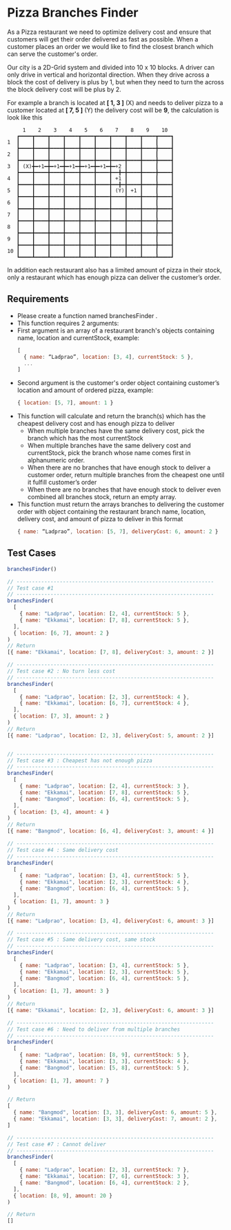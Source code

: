 # Pizza Branches Finder
As a Pizza restaurant we need to optimize delivery cost and ensure that customers will get their order delivered as fast as possible. When a customer places an order we would like to find the closest branch which can serve the customer's order.

Our city is a 2D-Grid system and divided into 10 x 10 blocks. A driver can only drive in vertical and horizontal direction. When they drive across a block the cost of delivery is plus by 1, but when they need to turn the across the block delivery cost will be plus by 2.

For example a branch is located at **[ 1, 3 ]** (X) and needs to deliver pizza to a customer located at **[ 7, 5 ]** (Y) the delivery cost will be **9**, the calculation is look like this

```
     1    2    3    4    5    6    7    8    9    10
   ┏━━━━┳━━━━┳━━━━┳━━━━┳━━━━┳━━━━┳━━━━┳━━━━┳━━━━┳━━━━┓
1  ┃    ┃    ┃    ┃    ┃    ┃    ┃    ┃    ┃    ┃    ┃
   ┣━━━━╋━━━━╋━━━━╋━━━━╋━━━━╋━━━━╋━━━━╋━━━━╋━━━━╋━━━━┫
2  ┃    ┃    ┃    ┃    ┃    ┃    ┃    ┃    ┃    ┃    ┃
   ┣━━━━╋━━━━╋━━━━╋━━━━╋━━━━╋━━━━╋━━━━╋━━━━╋━━━━╋━━━━┫
3  ┃ (X)╋━+1━╋━+1━╋━+1━╋━+1━╋━+1━╋━+2 ┃    ┃    ┃    ┃
   ┣━━━━╋━━━━╋━━━━╋━━━━╋━━━━╋━━━━╋━━╋━╋━━━━╋━━━━╋━━━━┫
4  ┃    ┃    ┃    ┃    ┃    ┃    ┃ +1 ┃    ┃    ┃    ┃
   ┣━━━━╋━━━━╋━━━━╋━━━━╋━━━━╋━━━━╋━━╋━╋━━━━╋━━━━╋━━━━┫
5  ┃    ┃    ┃    ┃    ┃    ┃    ┃ (Y)┃ +1 ┃    ┃    ┃
   ┣━━━━╋━━━━╋━━━━╋━━━━╋━━━━╋━━━━╋━━━━╋━━━━╋━━━━╋━━━━┫
6  ┃    ┃    ┃    ┃    ┃    ┃    ┃    ┃    ┃    ┃    ┃
   ┣━━━━╋━━━━╋━━━━╋━━━━╋━━━━╋━━━━╋━━━━╋━━━━╋━━━━╋━━━━┫
7  ┃    ┃    ┃    ┃    ┃    ┃    ┃    ┃    ┃    ┃    ┃
   ┣━━━━╋━━━━╋━━━━╋━━━━╋━━━━╋━━━━╋━━━━╋━━━━╋━━━━╋━━━━┫
8  ┃    ┃    ┃    ┃    ┃    ┃    ┃    ┃    ┃    ┃    ┃
   ┣━━━━╋━━━━╋━━━━╋━━━━╋━━━━╋━━━━╋━━━━╋━━━━╋━━━━╋━━━━┫
9  ┃    ┃    ┃    ┃    ┃    ┃    ┃    ┃    ┃    ┃    ┃
   ┣━━━━╋━━━━╋━━━━╋━━━━╋━━━━╋━━━━╋━━━━╋━━━━╋━━━━╋━━━━┫
10 ┃    ┃    ┃    ┃    ┃    ┃    ┃    ┃    ┃    ┃    ┃
   ┗━━━━┻━━━━┻━━━━┻━━━━┻━━━━┻━━━━┻━━━━┻━━━━┻━━━━┻━━━━┛
```

In addition each restaurant also has a limited amount of pizza in their stock, only a restaurant which has enough pizza can deliver the customer’s order.

## Requirements
- Please create a function named branchesFinder .
- This function requires 2 arguments:
- First argument is an array of a restaurant branch's objects containing name, location and currentStock, example:
  ```js
  [
    { name: “Ladprao”, location: [3, 4], currentStock: 5 },
    ...
  ]
  ```
- Second argument is the customer's order object containing customer’s location and amount of ordered pizza, example:
  ```js
  { location: [5, 7], amount: 1 }
  ```
- This function will calculate and return the branch(s) which has the cheapest delivery cost and has enough pizza to deliver
  - When multiple branches have the same delivery cost, pick the branch which has the most currentStock
  - When multiple branches have the same delivery cost and currentStock, pick the branch whose name comes first in alphanumeric order.
  - When there are no branches that have enough stock to deliver a customer order, return multiple branches from the cheapest one until it fulfill customer’s order
  - When there are no branches that have enough stock to deliver even combined all branches stock, return an empty array.
- This function must return the arrays branches to delivering the customer order with object containing the restaurant branch name, location, delivery cost, and amount of pizza to deliver in this format
  ```js
  { name: “Ladprao”, location: [5, 7], deliveryCost: 6, amount: 2 }
  ```

## Test Cases
```js
branchesFinder()

// ----------------------------------------------------------------
// Test case #1
// ----------------------------------------------------------------
branchesFinder(
  [
    { name: "Ladprao", location: [2, 4], currentStock: 5 },
    { name: "Ekkamai", location: [7, 8], currentStock: 5 },
  ],
  { location: [6, 7], amount: 2 }
)
// Return
[{ name: "Ekkamai", location: [7, 8], deliveryCost: 3, amount: 2 }]

// ----------------------------------------------------------------
// Test case #2 : No turn less cost
// ----------------------------------------------------------------
branchesFinder(
  [
    { name: "Ladprao", location: [2, 3], currentStock: 4 },
    { name: "Ekkamai", location: [6, 7], currentStock: 4 },
  ],
  { location: [7, 3], amount: 2 }
)
// Return
[{ name: "Ladprao", location: [2, 3], deliveryCost: 5, amount: 2 }]


// ----------------------------------------------------------------
// Test case #3 : Cheapest has not enough pizza
// ----------------------------------------------------------------
branchesFinder(
  [
    { name: "Ladprao", location: [2, 4], currentStock: 3 },
    { name: "Ekkamai", location: [7, 8], currentStock: 5 },
    { name: "Bangmod", location: [6, 4], currentStock: 5 },
  ],
  { location: [3, 4], amount: 4 }
)
// Return
[{ name: "Bangmod", location: [6, 4], deliveryCost: 3, amount: 4 }]

// ----------------------------------------------------------------
// Test case #4 : Same delivery cost
// ----------------------------------------------------------------
branchesFinder(
  [
    { name: "Ladprao", location: [3, 4], currentStock: 5 },
    { name: "Ekkamai", location: [2, 3], currentStock: 4 },
    { name: "Bangmod", location: [6, 4], currentStock: 5 },
  ],
  { location: [1, 7], amount: 3 }
)
// Return
[{ name: "Ladprao", location: [3, 4], deliveryCost: 6, amount: 3 }]

// ----------------------------------------------------------------
// Test case #5 : Same delivery cost, same stock
// ----------------------------------------------------------------
branchesFinder(
  [
    { name: "Ladprao", location: [3, 4], currentStock: 5 },
    { name: "Ekkamai", location: [2, 3], currentStock: 5 },
    { name: "Bangmod", location: [6, 4], currentStock: 5 },
  ],
  { location: [1, 7], amount: 3 }
)
// Return
[{ name: "Ekkamai", location: [2, 3], deliveryCost: 6, amount: 3 }]

// ----------------------------------------------------------------
// Test case #6 : Need to deliver from multiple branches
// ----------------------------------------------------------------
branchesFinder(
  [
    { name: "Ladprao", location: [8, 9], currentStock: 5 },
    { name: "Ekkamai", location: [3, 3], currentStock: 4 },
    { name: "Bangmod", location: [5, 8], currentStock: 5 },
  ],
  { location: [1, 7], amount: 7 }
)

// Return
[
  { name: "Bangmod", location: [3, 3], deliveryCost: 6, amount: 5 },
  { name: "Ekkamai", location: [3, 3], deliveryCost: 7, amount: 2 },
]

// ----------------------------------------------------------------
// Test case #7 : Cannot deliver
// ----------------------------------------------------------------
branchesFinder(
  [
    { name: "Ladprao", location: [2, 3], currentStock: 7 },
    { name: "Ekkamai", location: [7, 6], currentStock: 3 },
    { name: "Bangmod", location: [6, 4], currentStock: 2 },
  ],
  { location: [8, 9], amount: 20 }
)

// Return
[]


```
